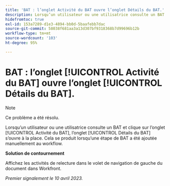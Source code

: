 ```yaml
---
title: 'BAT : l’onglet Activité du BAT ouvre l’onglet Détails du BAT.'
description: Lorsqu’un utilisateur ou une utilisatrice consulte un BAT et clique sur l’onglet Activité du BAT, l’onglet Détails du BAT s’ouvre à la place. Cela se produit lorsqu’une étape de BAT a été ajoutée manuellement au workflow.
hidefromtoc: true
exl-id: 153a7289-d1e3-4894-bb0d-5baafebb7dac
source-git-commit: 58038f681aa3a13d307bf9318368b7d99696b12b
workflow-type: tm+mt
source-wordcount: '103'
ht-degree: 95%

---
```


# BAT : l’onglet [!UICONTROL Activité du BAT] ouvre l’onglet [!UICONTROL Détails du BAT].

<!--This article is on WF and WFP TOCs-->

<!--Valid issue, live for workaround-->

>[!NOTE]
>
>Ce problème a été résolu.

Lorsqu’un utilisateur ou une utilisatrice consulte un BAT et clique sur l’onglet [!UICONTROL Activité du BAT], l’onglet [!UICONTROL Détails du BAT] s’ouvre à la place. Cela se produit lorsqu’une étape de BAT a été ajoutée manuellement au workflow.

**Solution de contournement**

Affichez les activités de relecture dans le volet de navigation de gauche du document dans Workfront.

_Premier signalement le 10 avril 2023._
